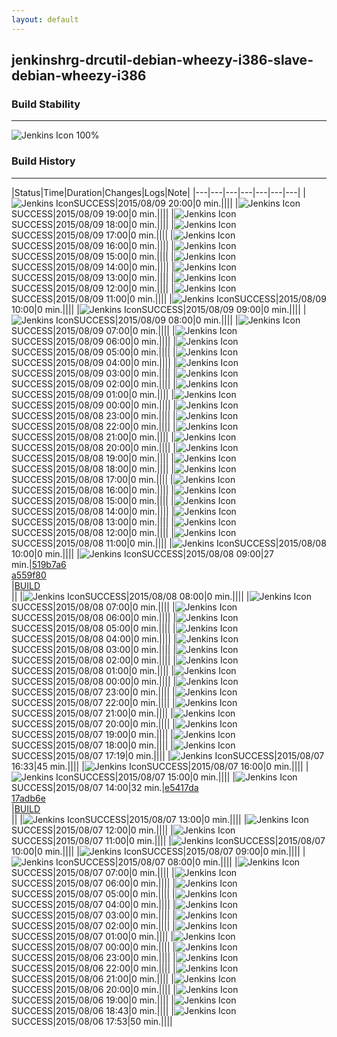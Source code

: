 ```yaml
---
layout: default
---
```

## jenkinshrg-drcutil-debian-wheezy-i386-slave-debian-wheezy-i386
### Build Stability
___
![Jenkins Icon](http://jenkinshrg.github.io/images/48x48/health-80plus.png)
100%
  
### Build History
___
|Status|Time|Duration|Changes|Logs|Note|
|---|---|---|---|---|---|---|
|![Jenkins Icon](http://jenkinshrg.github.io/images/24x24/blue.png)SUCCESS|2015/08/09 20:00|0 min.||||
|![Jenkins Icon](http://jenkinshrg.github.io/images/24x24/blue.png)SUCCESS|2015/08/09 19:00|0 min.||||
|![Jenkins Icon](http://jenkinshrg.github.io/images/24x24/blue.png)SUCCESS|2015/08/09 18:00|0 min.||||
|![Jenkins Icon](http://jenkinshrg.github.io/images/24x24/blue.png)SUCCESS|2015/08/09 17:00|0 min.||||
|![Jenkins Icon](http://jenkinshrg.github.io/images/24x24/blue.png)SUCCESS|2015/08/09 16:00|0 min.||||
|![Jenkins Icon](http://jenkinshrg.github.io/images/24x24/blue.png)SUCCESS|2015/08/09 15:00|0 min.||||
|![Jenkins Icon](http://jenkinshrg.github.io/images/24x24/blue.png)SUCCESS|2015/08/09 14:00|0 min.||||
|![Jenkins Icon](http://jenkinshrg.github.io/images/24x24/blue.png)SUCCESS|2015/08/09 13:00|0 min.||||
|![Jenkins Icon](http://jenkinshrg.github.io/images/24x24/blue.png)SUCCESS|2015/08/09 12:00|0 min.||||
|![Jenkins Icon](http://jenkinshrg.github.io/images/24x24/blue.png)SUCCESS|2015/08/09 11:00|0 min.||||
|![Jenkins Icon](http://jenkinshrg.github.io/images/24x24/blue.png)SUCCESS|2015/08/09 10:00|0 min.||||
|![Jenkins Icon](http://jenkinshrg.github.io/images/24x24/blue.png)SUCCESS|2015/08/09 09:00|0 min.||||
|![Jenkins Icon](http://jenkinshrg.github.io/images/24x24/blue.png)SUCCESS|2015/08/09 08:00|0 min.||||
|![Jenkins Icon](http://jenkinshrg.github.io/images/24x24/blue.png)SUCCESS|2015/08/09 07:00|0 min.||||
|![Jenkins Icon](http://jenkinshrg.github.io/images/24x24/blue.png)SUCCESS|2015/08/09 06:00|0 min.||||
|![Jenkins Icon](http://jenkinshrg.github.io/images/24x24/blue.png)SUCCESS|2015/08/09 05:00|0 min.||||
|![Jenkins Icon](http://jenkinshrg.github.io/images/24x24/blue.png)SUCCESS|2015/08/09 04:00|0 min.||||
|![Jenkins Icon](http://jenkinshrg.github.io/images/24x24/blue.png)SUCCESS|2015/08/09 03:00|0 min.||||
|![Jenkins Icon](http://jenkinshrg.github.io/images/24x24/blue.png)SUCCESS|2015/08/09 02:00|0 min.||||
|![Jenkins Icon](http://jenkinshrg.github.io/images/24x24/blue.png)SUCCESS|2015/08/09 01:00|0 min.||||
|![Jenkins Icon](http://jenkinshrg.github.io/images/24x24/blue.png)SUCCESS|2015/08/09 00:00|0 min.||||
|![Jenkins Icon](http://jenkinshrg.github.io/images/24x24/blue.png)SUCCESS|2015/08/08 23:00|0 min.||||
|![Jenkins Icon](http://jenkinshrg.github.io/images/24x24/blue.png)SUCCESS|2015/08/08 22:00|0 min.||||
|![Jenkins Icon](http://jenkinshrg.github.io/images/24x24/blue.png)SUCCESS|2015/08/08 21:00|0 min.||||
|![Jenkins Icon](http://jenkinshrg.github.io/images/24x24/blue.png)SUCCESS|2015/08/08 20:00|0 min.||||
|![Jenkins Icon](http://jenkinshrg.github.io/images/24x24/blue.png)SUCCESS|2015/08/08 19:00|0 min.||||
|![Jenkins Icon](http://jenkinshrg.github.io/images/24x24/blue.png)SUCCESS|2015/08/08 18:00|0 min.||||
|![Jenkins Icon](http://jenkinshrg.github.io/images/24x24/blue.png)SUCCESS|2015/08/08 17:00|0 min.||||
|![Jenkins Icon](http://jenkinshrg.github.io/images/24x24/blue.png)SUCCESS|2015/08/08 16:00|0 min.||||
|![Jenkins Icon](http://jenkinshrg.github.io/images/24x24/blue.png)SUCCESS|2015/08/08 15:00|0 min.||||
|![Jenkins Icon](http://jenkinshrg.github.io/images/24x24/blue.png)SUCCESS|2015/08/08 14:00|0 min.||||
|![Jenkins Icon](http://jenkinshrg.github.io/images/24x24/blue.png)SUCCESS|2015/08/08 13:00|0 min.||||
|![Jenkins Icon](http://jenkinshrg.github.io/images/24x24/blue.png)SUCCESS|2015/08/08 12:00|0 min.||||
|![Jenkins Icon](http://jenkinshrg.github.io/images/24x24/blue.png)SUCCESS|2015/08/08 11:00|0 min.||||
|![Jenkins Icon](http://jenkinshrg.github.io/images/24x24/blue.png)SUCCESS|2015/08/08 10:00|0 min.||||
|![Jenkins Icon](http://jenkinshrg.github.io/images/24x24/blue.png)SUCCESS|2015/08/08 09:00|27 min.|[519b7a6](https://github.com/fkanehiro/openhrp3/commit/519b7a6bedd658343f6fb74f255174d88189036e)<br>[a559f80](https://github.com/fkanehiro/openhrp3/commit/a559f80bad269709c79471fe0b23e6fa52364dda)<br>|[BUILD](https://drive.google.com/file/d/0B54sHwaxmuM4UjV0MkhlNHpuQzg/view?usp=drivesdk)<br>||
|![Jenkins Icon](http://jenkinshrg.github.io/images/24x24/blue.png)SUCCESS|2015/08/08 08:00|0 min.||||
|![Jenkins Icon](http://jenkinshrg.github.io/images/24x24/blue.png)SUCCESS|2015/08/08 07:00|0 min.||||
|![Jenkins Icon](http://jenkinshrg.github.io/images/24x24/blue.png)SUCCESS|2015/08/08 06:00|0 min.||||
|![Jenkins Icon](http://jenkinshrg.github.io/images/24x24/blue.png)SUCCESS|2015/08/08 05:00|0 min.||||
|![Jenkins Icon](http://jenkinshrg.github.io/images/24x24/blue.png)SUCCESS|2015/08/08 04:00|0 min.||||
|![Jenkins Icon](http://jenkinshrg.github.io/images/24x24/blue.png)SUCCESS|2015/08/08 03:00|0 min.||||
|![Jenkins Icon](http://jenkinshrg.github.io/images/24x24/blue.png)SUCCESS|2015/08/08 02:00|0 min.||||
|![Jenkins Icon](http://jenkinshrg.github.io/images/24x24/blue.png)SUCCESS|2015/08/08 01:00|0 min.||||
|![Jenkins Icon](http://jenkinshrg.github.io/images/24x24/blue.png)SUCCESS|2015/08/08 00:00|0 min.||||
|![Jenkins Icon](http://jenkinshrg.github.io/images/24x24/blue.png)SUCCESS|2015/08/07 23:00|0 min.||||
|![Jenkins Icon](http://jenkinshrg.github.io/images/24x24/blue.png)SUCCESS|2015/08/07 22:00|0 min.||||
|![Jenkins Icon](http://jenkinshrg.github.io/images/24x24/blue.png)SUCCESS|2015/08/07 21:00|0 min.||||
|![Jenkins Icon](http://jenkinshrg.github.io/images/24x24/blue.png)SUCCESS|2015/08/07 20:00|0 min.||||
|![Jenkins Icon](http://jenkinshrg.github.io/images/24x24/blue.png)SUCCESS|2015/08/07 19:00|0 min.||||
|![Jenkins Icon](http://jenkinshrg.github.io/images/24x24/blue.png)SUCCESS|2015/08/07 18:00|0 min.||||
|![Jenkins Icon](http://jenkinshrg.github.io/images/24x24/blue.png)SUCCESS|2015/08/07 17:19|0 min.||||
|![Jenkins Icon](http://jenkinshrg.github.io/images/24x24/blue.png)SUCCESS|2015/08/07 16:33|45 min.||||
|![Jenkins Icon](http://jenkinshrg.github.io/images/24x24/blue.png)SUCCESS|2015/08/07 16:00|0 min.||||
|![Jenkins Icon](http://jenkinshrg.github.io/images/24x24/blue.png)SUCCESS|2015/08/07 15:00|0 min.||||
|![Jenkins Icon](http://jenkinshrg.github.io/images/24x24/blue.png)SUCCESS|2015/08/07 14:00|32 min.|[e5417da](https://github.com/jrl-umi3218/hmc2/commit/e5417dad43d61323ce4da6d7abf8884db1a7653c)<br>[17adb6e](https://github.com/jrl-umi3218/hrpsys-humanoid/commit/17adb6ebfbdbe5db64fd6606d977e9b261d48e95)<br>|[BUILD](https://drive.google.com/file/d/0B54sHwaxmuM4XzBzSkJXeDZjckU/view?usp=drivesdk)<br>||
|![Jenkins Icon](http://jenkinshrg.github.io/images/24x24/blue.png)SUCCESS|2015/08/07 13:00|0 min.||||
|![Jenkins Icon](http://jenkinshrg.github.io/images/24x24/blue.png)SUCCESS|2015/08/07 12:00|0 min.||||
|![Jenkins Icon](http://jenkinshrg.github.io/images/24x24/blue.png)SUCCESS|2015/08/07 11:00|0 min.||||
|![Jenkins Icon](http://jenkinshrg.github.io/images/24x24/blue.png)SUCCESS|2015/08/07 10:00|0 min.||||
|![Jenkins Icon](http://jenkinshrg.github.io/images/24x24/blue.png)SUCCESS|2015/08/07 09:00|0 min.||||
|![Jenkins Icon](http://jenkinshrg.github.io/images/24x24/blue.png)SUCCESS|2015/08/07 08:00|0 min.||||
|![Jenkins Icon](http://jenkinshrg.github.io/images/24x24/blue.png)SUCCESS|2015/08/07 07:00|0 min.||||
|![Jenkins Icon](http://jenkinshrg.github.io/images/24x24/blue.png)SUCCESS|2015/08/07 06:00|0 min.||||
|![Jenkins Icon](http://jenkinshrg.github.io/images/24x24/blue.png)SUCCESS|2015/08/07 05:00|0 min.||||
|![Jenkins Icon](http://jenkinshrg.github.io/images/24x24/blue.png)SUCCESS|2015/08/07 04:00|0 min.||||
|![Jenkins Icon](http://jenkinshrg.github.io/images/24x24/blue.png)SUCCESS|2015/08/07 03:00|0 min.||||
|![Jenkins Icon](http://jenkinshrg.github.io/images/24x24/blue.png)SUCCESS|2015/08/07 02:00|0 min.||||
|![Jenkins Icon](http://jenkinshrg.github.io/images/24x24/blue.png)SUCCESS|2015/08/07 01:00|0 min.||||
|![Jenkins Icon](http://jenkinshrg.github.io/images/24x24/blue.png)SUCCESS|2015/08/07 00:00|0 min.||||
|![Jenkins Icon](http://jenkinshrg.github.io/images/24x24/blue.png)SUCCESS|2015/08/06 23:00|0 min.||||
|![Jenkins Icon](http://jenkinshrg.github.io/images/24x24/blue.png)SUCCESS|2015/08/06 22:00|0 min.||||
|![Jenkins Icon](http://jenkinshrg.github.io/images/24x24/blue.png)SUCCESS|2015/08/06 21:00|0 min.||||
|![Jenkins Icon](http://jenkinshrg.github.io/images/24x24/blue.png)SUCCESS|2015/08/06 20:00|0 min.||||
|![Jenkins Icon](http://jenkinshrg.github.io/images/24x24/blue.png)SUCCESS|2015/08/06 19:00|0 min.||||
|![Jenkins Icon](http://jenkinshrg.github.io/images/24x24/blue.png)SUCCESS|2015/08/06 18:43|0 min.||||
|![Jenkins Icon](http://jenkinshrg.github.io/images/24x24/blue.png)SUCCESS|2015/08/06 17:53|50 min.||||
